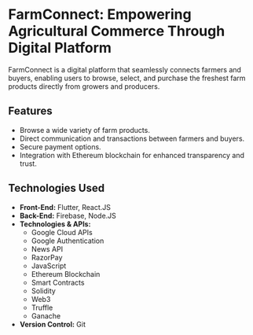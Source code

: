 # FarmConnect: Empowering Agricultural Commerce Through Digital Platform

FarmConnect is a digital platform that seamlessly connects farmers and buyers, enabling users to browse, select, and purchase the freshest farm products directly from growers and producers.

## Features

- Browse a wide variety of farm products.
- Direct communication and transactions between farmers and buyers.
- Secure payment options.
- Integration with Ethereum blockchain for enhanced transparency and trust.

## Technologies Used

- **Front-End:** Flutter, React.JS
- **Back-End:** Firebase, Node.JS
- **Technologies & APIs:**
  - Google Cloud APIs
  - Google Authentication
  - News API
  - RazorPay
  - JavaScript
  - Ethereum Blockchain
  - Smart Contracts
  - Solidity
  - Web3
  - Truffle
  - Ganache
- **Version Control:** Git

